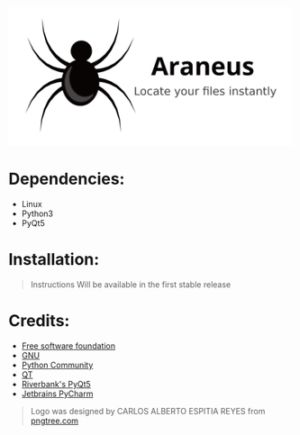 ![Logo](Araneus/UI/icons/banner.png)
# Dependencies:
- Linux
- Python3
- PyQt5
# Installation:
> Instructions Will be available in the first stable release

# Credits:
- [Free software foundation](https://www.fsf.org/)
- [GNU](https://www.gnu.org)
- [Python Community](https://www.python.org/community/)
- [QT](https://www.qt.io/)
- [Riverbank's PyQt5](https://riverbankcomputing.com/software/pyqt/intro)
- [Jetbrains PyCharm](https://www.jetbrains.com/pycharm/)
>Logo was designed by CARLOS ALBERTO ESPITIA REYES from [pngtree.com](https://pngtree.com/freepng/vector-cartoon-black-spider_2441240.html)